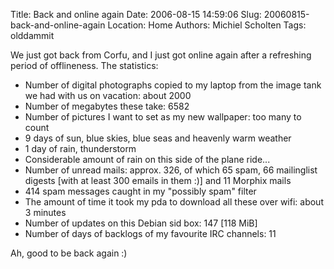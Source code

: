 Title: Back and online again
Date: 2006-08-15 14:59:06
Slug: 20060815-back-and-online-again
Location: Home
Authors: Michiel Scholten
Tags: olddammit

<p>We just got back from Corfu, and I just got online again after a refreshing period of offlineness. The statistics:</p>

<ul>
<li>Number of digital photographs copied to my laptop from the image tank we had with us on vacation: about 2000</li>
<li>Number of megabytes these take: 6582</li>
<li>Number of pictures I want to set as my new wallpaper: too many to count</li>
<li>9 days of sun, blue skies, blue seas and heavenly warm weather</li>
<li>1 day of rain, thunderstorm</li>
<li>Considerable amount of rain on this side of the plane ride...</li>
<li>Number of unread mails: approx. 326, of which 65 spam, 66 mailinglist digests [with at least 300 emails in them :)] and 11 Morphix mails</li>
<li>414 spam messages caught in my "possibly spam" filter</li>
<li>The amount of time it took my pda to download all these over wifi: about 3 minutes</li>
<li>Number of updates on this Debian sid box: 147 [118 MiB]</li>
<li>Number of days of backlogs of my favourite IRC channels: 11</li>
</ul>

<p>Ah, good to be back again :)</p>
